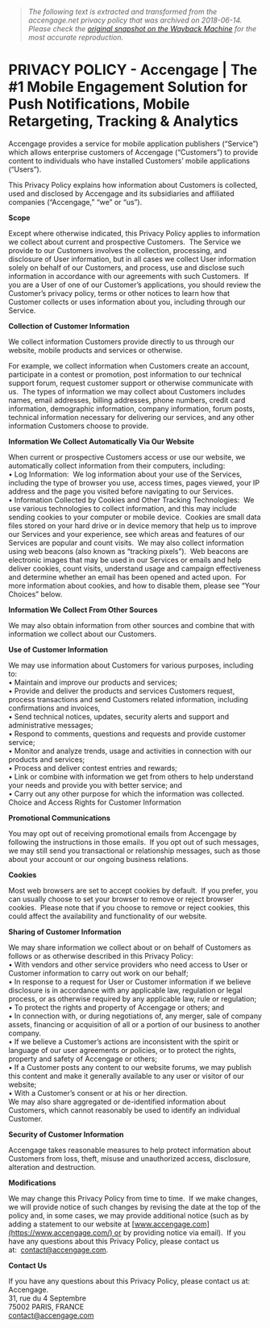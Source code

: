 > *The following text is extracted and transformed from the accengage.net privacy policy that was archived on 2018-06-14. Please check the [original snapshot on the Wayback Machine](https://web.archive.org/web/20180614043114id_/http%3A//www.accengage.com/privacy-policy) for the most accurate reproduction.*

# PRIVACY POLICY - Accengage | The #1 Mobile Engagement Solution for Push Notifications, Mobile Retargeting, Tracking & Analytics

Accengage provides a service for mobile application publishers (“Service”) which allows enterprise customers of Accengage (“Customers”) to provide content to individuals who have installed Customers’ mobile applications (“Users”).

This Privacy Policy explains how information about Customers is collected, used and disclosed by Accengage and its subsidiaries and affiliated companies (“Accengage,” “we” or “us”).

**Scope**

Except where otherwise indicated, this Privacy Policy applies to information we collect about current and prospective Customers.  The Service we provide to our Customers involves the collection, processing, and disclosure of User information, but in all cases we collect User information solely on behalf of our Customers, and process, use and disclose such information in accordance with our agreements with such Customers.  If you are a User of one of our Customer’s applications, you should review the Customer’s privacy policy, terms or other notices to learn how that Customer collects or uses information about you, including through our Service.

**Collection of Customer Information**

We collect information Customers provide directly to us through our website, mobile products and services or otherwise.

For example, we collect information when Customers create an account, participate in a contest or promotion, post information to our technical support forum, request customer support or otherwise communicate with us.  The types of information we may collect about Customers includes names, email addresses, billing addresses, phone numbers, credit card information, demographic information, company information, forum posts, technical information necessary for delivering our services, and any other information Customers choose to provide.

**Information We Collect Automatically Via Our Website**

When current or prospective Customers access or use our website, we automatically collect information from their computers, including:  
• Log Information:  We log information about your use of the Services, including the type of browser you use, access times, pages viewed, your IP address and the page you visited before navigating to our Services.  
• Information Collected by Cookies and Other Tracking Technologies:  We use various technologies to collect information, and this may include sending cookies to your computer or mobile device.  Cookies are small data files stored on your hard drive or in device memory that help us to improve our Services and your experience, see which areas and features of our Services are popular and count visits.  We may also collect information using web beacons (also known as “tracking pixels”).  Web beacons are electronic images that may be used in our Services or emails and help deliver cookies, count visits, understand usage and campaign effectiveness and determine whether an email has been opened and acted upon.  For more information about cookies, and how to disable them, please see “Your Choices” below.

**Information We Collect From Other Sources**

We may also obtain information from other sources and combine that with information we collect about our Customers.

**Use of Customer Information**

We may use information about Customers for various purposes, including to:  
• Maintain and improve our products and services;  
• Provide and deliver the products and services Customers request, process transactions and send Customers related information, including confirmations and invoices,  
• Send technical notices, updates, security alerts and support and administrative messages;  
• Respond to comments, questions and requests and provide customer service;  
• Monitor and analyze trends, usage and activities in connection with our products and services;  
• Process and deliver contest entries and rewards;  
• Link or combine with information we get from others to help understand your needs and provide you with better service; and  
• Carry out any other purpose for which the information was collected.  
Choice and Access Rights for Customer Information

**Promotional Communications**

You may opt out of receiving promotional emails from Accengage by following the instructions in those emails.  If you opt out of such messages, we may still send you transactional or relationship messages, such as those about your account or our ongoing business relations.

**Cookies**

Most web browsers are set to accept cookies by default.  If you prefer, you can usually choose to set your browser to remove or reject browser cookies.  Please note that if you choose to remove or reject cookies, this could affect the availability and functionality of our website.

**Sharing of Customer Information**

We may share information we collect about or on behalf of Customers as follows or as otherwise described in this Privacy Policy:  
• With vendors and other service providers who need access to User or Customer information to carry out work on our behalf;  
• In response to a request for User or Customer information if we believe disclosure is in accordance with any applicable law, regulation or legal process, or as otherwise required by any applicable law, rule or regulation;  
• To protect the rights and property of Accengage or others; and  
• In connection with, or during negotiations of, any merger, sale of company assets, financing or acquisition of all or a portion of our business to another company.  
• If we believe a Customer’s actions are inconsistent with the spirit or language of our user agreements or policies, or to protect the rights, property and safety of Accengage or others;  
• If a Customer posts any content to our website forums, we may publish this content and make it generally available to any user or visitor of our website;  
• With a Customer’s consent or at his or her direction.  
We may also share aggregated or de-identified information about Customers, which cannot reasonably be used to identify an individual Customer.

**Security of Customer Information**

Accengage takes reasonable measures to help protect information about Customers from loss, theft, misuse and unauthorized access, disclosure, alteration and destruction.

**Modifications**

We may change this Privacy Policy from time to time.  If we make changes, we will provide notice of such changes by revising the date at the top of the policy and, in some cases, we may provide additional notice (such as by adding a statement to our website at [www.accengage.com](https://www.accengage.com/) or by providing notice via email).  If you have any questions about this Privacy Policy, please contact us at:  [contact@accengage.com](mailto:contact@accengage.com).

**Contact Us**

If you have any questions about this Privacy Policy, please contact us at:  
Accengage.  
31, rue du 4 Septembre  
75002 PARIS, FRANCE  
[contact@accengage.com](http://mailto:contact@accengage.com/)
